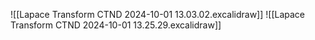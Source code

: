 ![[Lapace Transform CTND 2024-10-01 13.03.02.excalidraw]]
![[Lapace Transform CTND 2024-10-01 13.25.29.excalidraw]]